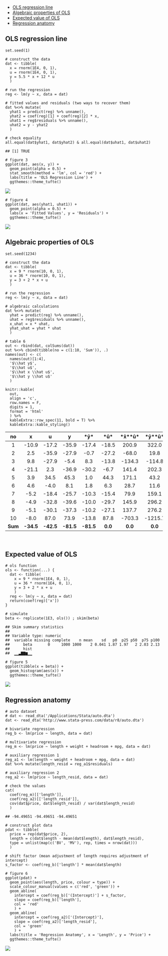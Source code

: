 -   [OLS regression line](#ols-regression-line)
-   [Algebraic properties of OLS](#algebraic-properties-of-ols)
-   [Expected value of OLS](#expected-value-of-ols)
-   [Regression anatomy](#regression-anatomy)

OLS regression line
-------------------

    set.seed(1)

    # construct the data
    dat <- tibble(
      x = rnorm(1E4, 0, 1),
      u = rnorm(1E4, 0, 1),
      y = 5.5 * x + 12 * u
      )

    # run the regression
    reg <- lm(y ~ x, data = dat)

    # fitted values and residuals (two ways to recover them)
    dat %<>% mutate(
      yhat1 = predict(reg) %>% unname(),
      yhat2 = coef(reg)[1] + coef(reg)[2] * x,
      uhat1 = reg$residuals %>% unname(),
      uhat2 = y - yhat2
      )

    # check equality
    all.equal(dat$yhat1, dat$yhat2) & all.equal(dat$uhat1, dat$uhat2)

    ## [1] TRUE

    # figure 3
    ggplot(dat, aes(x, y)) +
      geom_point(alpha = 0.5) +
      stat_smooth(method = 'lm', col = 'red') +
      labs(title = 'OLS Regression Line') +
      ggthemes::theme_tufte()

![](../fig/ols_line-1.png)

    # figure 4
    ggplot(dat, aes(yhat1, uhat1)) +
      geom_point(alpha = 0.5) +
      labs(x = 'Fitted Values', y = 'Residuals') +
      ggthemes::theme_tufte()

![](../fig/ols_line-2.png)

Algebraic properties of OLS
---------------------------

    set.seed(1234)

    # construct the data
    dat <- tibble(
      x = 9 * rnorm(10, 0, 1),
      u = 36 * rnorm(10, 0, 1),
      y = 3 + 2 * x + u
      )

    # run the regression
    reg <- lm(y ~ x, data = dat)

    # algebraic calculations
    dat %<>% mutate(
      yhat = predict(reg) %>% unname(),
      uhat = reg$residuals %>% unname(),
      x_uhat = x * uhat,
      yhat_uhat = yhat * uhat
      )

    # table 6
    out <- rbind(dat, colSums(dat))
    out %<>% cbind(tibble(no = c(1:10, 'Sum')), .)
    names(out) <- c(
      names(out)[1:4],
      '$\\hat y$',
      '$\\hat u$',
      '$\\hat x \\hat u$',
      '$\\hat y \\hat u$'
      )

    knitr::kable(
      out,
      align = 'c',
      row.names = F,
      digits = 1,
      format = 'html'
      ) %>%
      kableExtra::row_spec(11, bold = T) %>%
      kableExtra::kable_styling()

<table class="table" style="margin-left: auto; margin-right: auto;">
<thead>
<tr>
<th style="text-align:center;">
no
</th>
<th style="text-align:center;">
x
</th>
<th style="text-align:center;">
u
</th>
<th style="text-align:center;">
y
</th>
<th style="text-align:center;">
*ŷ*
</th>
<th style="text-align:center;">
*û*
</th>
<th style="text-align:center;">
*x̂**û*
</th>
<th style="text-align:center;">
*ŷ**û*
</th>
</tr>
</thead>
<tbody>
<tr>
<td style="text-align:center;">
1
</td>
<td style="text-align:center;">
-10.9
</td>
<td style="text-align:center;">
-17.2
</td>
<td style="text-align:center;">
-35.9
</td>
<td style="text-align:center;">
-17.4
</td>
<td style="text-align:center;">
-18.5
</td>
<td style="text-align:center;">
200.9
</td>
<td style="text-align:center;">
322.0
</td>
</tr>
<tr>
<td style="text-align:center;">
2
</td>
<td style="text-align:center;">
2.5
</td>
<td style="text-align:center;">
-35.9
</td>
<td style="text-align:center;">
-27.9
</td>
<td style="text-align:center;">
-0.7
</td>
<td style="text-align:center;">
-27.2
</td>
<td style="text-align:center;">
-68.0
</td>
<td style="text-align:center;">
19.8
</td>
</tr>
<tr>
<td style="text-align:center;">
3
</td>
<td style="text-align:center;">
9.8
</td>
<td style="text-align:center;">
-27.9
</td>
<td style="text-align:center;">
-5.4
</td>
<td style="text-align:center;">
8.3
</td>
<td style="text-align:center;">
-13.8
</td>
<td style="text-align:center;">
-134.3
</td>
<td style="text-align:center;">
-114.8
</td>
</tr>
<tr>
<td style="text-align:center;">
4
</td>
<td style="text-align:center;">
-21.1
</td>
<td style="text-align:center;">
2.3
</td>
<td style="text-align:center;">
-36.9
</td>
<td style="text-align:center;">
-30.2
</td>
<td style="text-align:center;">
-6.7
</td>
<td style="text-align:center;">
141.4
</td>
<td style="text-align:center;">
202.3
</td>
</tr>
<tr>
<td style="text-align:center;">
5
</td>
<td style="text-align:center;">
3.9
</td>
<td style="text-align:center;">
34.5
</td>
<td style="text-align:center;">
45.3
</td>
<td style="text-align:center;">
1.0
</td>
<td style="text-align:center;">
44.3
</td>
<td style="text-align:center;">
171.1
</td>
<td style="text-align:center;">
43.2
</td>
</tr>
<tr>
<td style="text-align:center;">
6
</td>
<td style="text-align:center;">
4.6
</td>
<td style="text-align:center;">
-4.0
</td>
<td style="text-align:center;">
8.1
</td>
<td style="text-align:center;">
1.8
</td>
<td style="text-align:center;">
6.3
</td>
<td style="text-align:center;">
28.7
</td>
<td style="text-align:center;">
11.6
</td>
</tr>
<tr>
<td style="text-align:center;">
7
</td>
<td style="text-align:center;">
-5.2
</td>
<td style="text-align:center;">
-18.4
</td>
<td style="text-align:center;">
-25.7
</td>
<td style="text-align:center;">
-10.3
</td>
<td style="text-align:center;">
-15.4
</td>
<td style="text-align:center;">
79.9
</td>
<td style="text-align:center;">
159.1
</td>
</tr>
<tr>
<td style="text-align:center;">
8
</td>
<td style="text-align:center;">
-4.9
</td>
<td style="text-align:center;">
-32.8
</td>
<td style="text-align:center;">
-39.6
</td>
<td style="text-align:center;">
-10.0
</td>
<td style="text-align:center;">
-29.7
</td>
<td style="text-align:center;">
145.9
</td>
<td style="text-align:center;">
296.2
</td>
</tr>
<tr>
<td style="text-align:center;">
9
</td>
<td style="text-align:center;">
-5.1
</td>
<td style="text-align:center;">
-30.1
</td>
<td style="text-align:center;">
-37.3
</td>
<td style="text-align:center;">
-10.2
</td>
<td style="text-align:center;">
-27.1
</td>
<td style="text-align:center;">
137.7
</td>
<td style="text-align:center;">
276.2
</td>
</tr>
<tr>
<td style="text-align:center;">
10
</td>
<td style="text-align:center;">
-8.0
</td>
<td style="text-align:center;">
87.0
</td>
<td style="text-align:center;">
73.9
</td>
<td style="text-align:center;">
-13.8
</td>
<td style="text-align:center;">
87.8
</td>
<td style="text-align:center;">
-703.3
</td>
<td style="text-align:center;">
-1215.7
</td>
</tr>
<tr>
<td style="text-align:center;font-weight: bold;">
Sum
</td>
<td style="text-align:center;font-weight: bold;">
-34.5
</td>
<td style="text-align:center;font-weight: bold;">
-42.5
</td>
<td style="text-align:center;font-weight: bold;">
-81.5
</td>
<td style="text-align:center;font-weight: bold;">
-81.5
</td>
<td style="text-align:center;font-weight: bold;">
0.0
</td>
<td style="text-align:center;font-weight: bold;">
0.0
</td>
<td style="text-align:center;font-weight: bold;">
0.0
</td>
</tr>
</tbody>
</table>
<br>

Expected value of OLS
---------------------

    # ols function
    ols <- function(...) {
      dat <- tibble(
        x = 9 * rnorm(1E4, 0, 1),
        u = 36 * rnorm(1E4, 0, 1),
        y = 3 + 2 * x + u
        )
      reg <- lm(y ~ x, data = dat)
      return(coef(reg)['x'])
    }

    # simulate
    beta <- replicate(1E3, ols()) ; skim(beta)

    ## Skim summary statistics
    ## 
    ## Variable type: numeric 
    ##  variable missing complete    n mean    sd   p0  p25 p50  p75 p100
    ##      beta       0     1000 1000    2 0.041 1.87 1.97   2 2.03 2.13
    ##      hist
    ##  ▁▁▃▇▇▆▁▁

    # figure 5
    ggplot(tibble(x = beta)) +
      geom_histogram(aes(x)) +
      ggthemes::theme_tufte()

![](../fig/ols_value-1.png)

Regression anatomy
------------------

    # auto dataset
    # dat <- read_dta('/Applications/Stata/auto.dta')
    dat <- read_dta('http://www.stata-press.com/data/r8/auto.dta')

    # bivariate regression
    reg_b <- lm(price ~ length, data = dat)

    # multivariate regression
    reg_m <- lm(price ~ length + weight + headroom + mpg, data = dat)

    # auxiliary regression 1 
    reg_a1 <- lm(length ~ weight + headroom + mpg, data = dat)
    dat %<>% mutate(length_resid = reg_a1$residuals)

    # auxiliary regression 2
    reg_a2 <- lm(price ~ length_resid, data = dat)

    # check the values
    cat(
      coef(reg_m)[['length']],
      coef(reg_a2)[['length_resid']],
      cov(dat$price, dat$length_resid) / var(dat$length_resid)
      )

    ## -94.49651 -94.49651 -94.49651

    # construct plot data
    pdat <- tibble(
      price = rep(dat$price, 2),
      length = c(dat$length - mean(dat$length), dat$length_resid),
      type = unlist(map(c('BV', 'MV'), rep, times = nrow(dat)))
      )

    # shift factor (mean adjustment of length requires adjustment of intercept)
    s_factor <- coef(reg_b)['length'] * mean(dat$length)

    # figure 6
    ggplot(pdat) +
      geom_point(aes(length, price, colour = type)) +
      scale_colour_manual(values = c('red', 'green')) +
      geom_abline(
        intercept = coef(reg_b)['(Intercept)'] + s_factor,
        slope = coef(reg_b)['length'],
        col = 'red'
        ) +
      geom_abline(
        intercept = coef(reg_a2)['(Intercept)'],
        slope = coef(reg_a2)['length_resid'],
        col = 'green'
        ) +
      labs(title = 'Regression Anatomy', x = 'Length', y = 'Price') +
      ggthemes::theme_tufte()

![](../fig/ols_anatomy-1.png)
